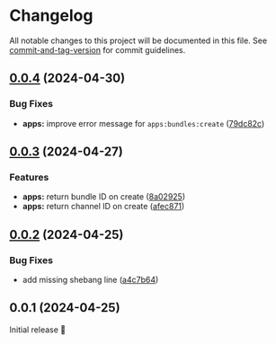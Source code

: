# Changelog

All notable changes to this project will be documented in this file. See [commit-and-tag-version](https://github.com/absolute-version/commit-and-tag-version) for commit guidelines.

## [0.0.4](https://github.com/capawesome-team/cli/compare/v0.0.3...v0.0.4) (2024-04-30)


### Bug Fixes

* **apps:** improve error message for `apps:bundles:create` ([79dc82c](https://github.com/capawesome-team/cli/commit/79dc82ce7ce7600fa3885f42b4af73a368e3249a))

## [0.0.3](https://github.com/capawesome-team/cli/compare/v0.0.2...v0.0.3) (2024-04-27)


### Features

* **apps:** return bundle ID on create ([8a02925](https://github.com/capawesome-team/cli/commit/8a02925aba7580d0f96284f56478f279e84bfade))
* **apps:** return channel ID on create ([afec871](https://github.com/capawesome-team/cli/commit/afec8719685fc022586b78792801df575d9bf0a7))

## [0.0.2](https://github.com/capawesome-team/cli/compare/v0.0.1...v0.0.2) (2024-04-25)


### Bug Fixes

* add missing shebang line ([a4c7b64](https://github.com/capawesome-team/cli/commit/a4c7b643b02cb9c74ecc8fba0b17517961aaa822))

## 0.0.1 (2024-04-25)

Initial release 🎉
